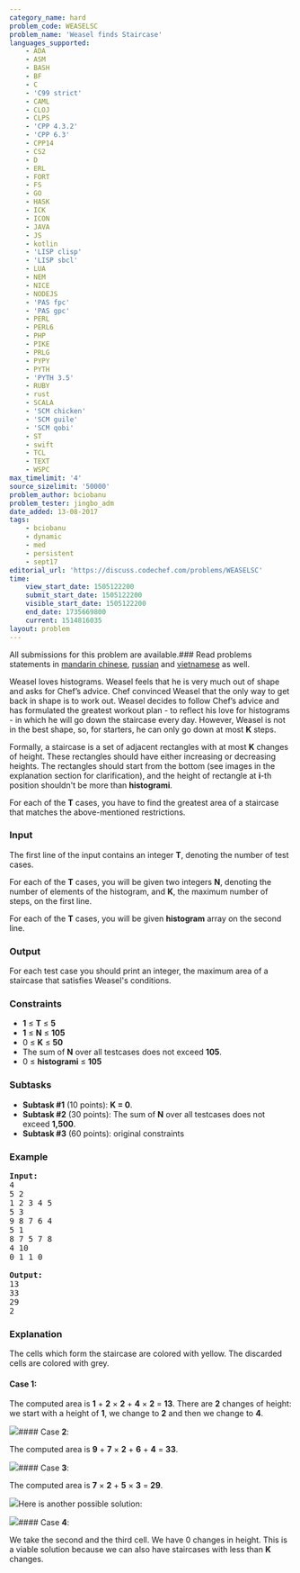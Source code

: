 ```yaml
---
category_name: hard
problem_code: WEASELSC
problem_name: 'Weasel finds Staircase'
languages_supported:
    - ADA
    - ASM
    - BASH
    - BF
    - C
    - 'C99 strict'
    - CAML
    - CLOJ
    - CLPS
    - 'CPP 4.3.2'
    - 'CPP 6.3'
    - CPP14
    - CS2
    - D
    - ERL
    - FORT
    - FS
    - GO
    - HASK
    - ICK
    - ICON
    - JAVA
    - JS
    - kotlin
    - 'LISP clisp'
    - 'LISP sbcl'
    - LUA
    - NEM
    - NICE
    - NODEJS
    - 'PAS fpc'
    - 'PAS gpc'
    - PERL
    - PERL6
    - PHP
    - PIKE
    - PRLG
    - PYPY
    - PYTH
    - 'PYTH 3.5'
    - RUBY
    - rust
    - SCALA
    - 'SCM chicken'
    - 'SCM guile'
    - 'SCM qobi'
    - ST
    - swift
    - TCL
    - TEXT
    - WSPC
max_timelimit: '4'
source_sizelimit: '50000'
problem_author: bciobanu
problem_tester: jingbo_adm
date_added: 13-08-2017
tags:
    - bciobanu
    - dynamic
    - med
    - persistent
    - sept17
editorial_url: 'https://discuss.codechef.com/problems/WEASELSC'
time:
    view_start_date: 1505122200
    submit_start_date: 1505122200
    visible_start_date: 1505122200
    end_date: 1735669800
    current: 1514816035
layout: problem
---
```

All submissions for this problem are available.### Read problems statements in [mandarin chinese](http://www.codechef.com/download/translated/SEPT17/mandarin/WEASELSC.pdf), [russian](http://www.codechef.com/download/translated/SEPT17/russian/WEASELSC.pdf) and [vietnamese](http://www.codechef.com/download/translated/SEPT17/vietnamese/WEASELSC.pdf) as well.

Weasel loves histograms. Weasel feels that he is very much out of shape and asks for Chef’s advice. Chef convinced Weasel that the only way to get back in shape is to work out. Weasel decides to follow Chef’s advice and has formulated the greatest workout plan - to reflect his love for histograms - in which he will go down the staircase every day. However, Weasel is not in the best shape, so, for starters, he can only go down at most **K** steps.

Formally, a staircase is a set of adjacent rectangles with at most **K** changes of height. These rectangles should have either increasing or decreasing heights. The rectangles should start from the bottom (see images in the explanation section for clarification), and the height of rectangle at **i**-th position shouldn't be more than **histogrami**.

For each of the **T** cases, you have to find the greatest area of a staircase that matches the above-mentioned restrictions.

### Input

The first line of the input contains an integer **T**, denoting the number of test cases.

For each of the **T** cases, you will be given two integers **N**, denoting the number of elements of the histogram, and **K**, the maximum number of steps, on the first line.

For each of the **T** cases, you will be given **histogram** array on the second line.

### Output

For each test case you should print an integer, the maximum area of a staircase that satisfies Weasel's conditions.

### Constraints

- **1** ≤ **T** ≤ **5**
- **1** ≤ **N** ≤ **105**
- 0 ≤ **K** ≤ **50**
- The sum of **N** over all testcases does not exceed **105**.
- 0 ≤ **histogrami** ≤ **105**

### Subtasks

- **Subtask #1** (10 points): **K = 0**.
- **Subtask #2** (30 points): The sum of **N** over all testcases does not exceed **1,500**.
- **Subtask #3** (60 points): original constraints

### Example

<pre><b>Input:</b>
4
5 2
1 2 3 4 5
5 3
9 8 7 6 4
5 1
8 7 5 7 8
4 10
0 1 1 0

<b>Output:</b>
13
33
29
2
</pre>
### Explanation

The cells which form the staircase are colored with yellow. The discarded cells are colored with grey.

#### Case **1**:

The computed area is **1** + **2** × **2** + **4** × **2** = **13**. 
 There are **2** changes of height: we start with a height of **1**, we change to **2** and then we change to **4**.

![](https://codechef_shared.s3.amazonaws.com/download/upload/SEPT17/WEASELSC/example_1.png)#### Case **2**:

The computed area is **9** + **7** × **2** + **6** + **4** = **33**.

 ![](https://codechef_shared.s3.amazonaws.com/download/upload/SEPT17/WEASELSC/example_2.png)#### Case **3**:

The computed area is **7** × **2** + **5** × **3** = **29**.

 ![](https://codechef_shared.s3.amazonaws.com/download/upload/SEPT17/WEASELSC/example_3_1.png)Here is another possible solution:

![](https://codechef_shared.s3.amazonaws.com/download/upload/SEPT17/WEASELSC/example_3_2.png)#### Case **4**:

We take the second and the third cell. We have 0 changes in height. This is a viable solution because we can also have staircases with less than **K** changes.
